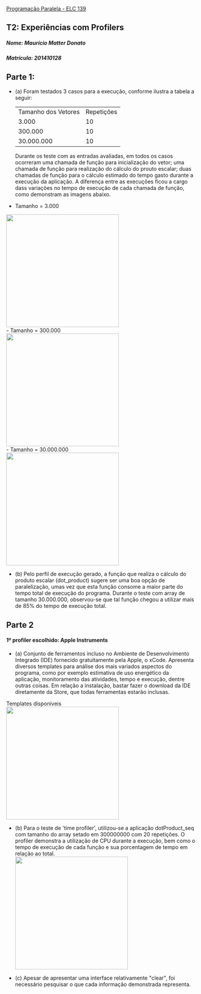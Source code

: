 [Programação Paralela - ELC 139](https://github.com/AndreaInfUFSM/elc139-2016a)

## T2: Experiências com Profilers

##### Nome: Maurício Matter Donato
##### Matrícula: 201410128

## Parte 1:
- (a) Foram testados 3 casos para a execução, conforme ilustra a tabela a seguir: 
        <TABLE>
          <TR>
            <TD>Tamanho dos Vetores</TD>
            <TD>Repetições</TD>
          </TR>
          <TR>
            <TD>3.000</TD>
            <TD>10</TD>
          </TR>
          <TR>
            <TD>300.000</TD>
            <TD>10</TD>
          </TR>
          <TR>
            <TD>30.000.000</TD>
            <TD>10</TD>
          </TR>
        </TABLE>
  
  Durante os teste com as entradas avaliadas, em todos os casos ocorreram uma chamada de função para inicialização do vetor; uma chamada de função para realização do cálculo do prouto escalar; duas chamadas de função para o cálculo estimado do tempo gasto durante a execução da aplicação. A diferença entre as execuções ficou a cargo dass variações no tempo de execução de cada chamada de função, como demonstram as imagens abaixo. 

- Tamanho = 3.000 </br>
<img src="http://i.imgur.com/0dz26B0.png" width="300px" heigth="400px" />

</br>
- Tamanho = 300.000 </br>
<img src="http://i.imgur.com/gB8NPJz.png" width="300px" heigth="400px" />

</br>
- Tamanho = 30.000.000 </br>
<img src="http://i.imgur.com/hJISo53.png" width="300px" heigth="400px" />
  
- (b) Pelo perfil de execução gerado, a função que realiza o cálculo do produto escalar (dot_product) sugere ser uma boa opção de paralelização, umas vez que esta função consome a maior parte do tempo total de execução do programa. Durante o teste com array de tamanho 30.000.000, observou-se que tal função chegou a utilizar mais de 85% do tempo de execução total.
  
  
## Parte 2

#### 1º profiler escolhido: Apple Instruments </br>
- (a) Conjunto de ferramentos incluso no Ambiente de Desenvolvimento Integrado (IDE) fornecido gratuitamente pela Apple, o xCode. Apresenta diversos templates para análise dos mais variados aspectos do programa, como por exemplo estimativa de uso energético da aplicação, monitoramento das atividades, tempo e execução, dentre outras coisas. Em relação a instalação, bastar fazer o download da IDE diretamente da Store, que todas ferramentas estarão inclusas. </br>

Templates disponíveis </br>
<img src="http://i.imgur.com/DINw8gW.png" width="300px" heigth="400px" />

- (b) Para o teste de 'time profiler', utilizou-se a aplicação dotProduct_seq com tamanho do array setado em 300000000 com 20 repetições. O profiler demonstra a utilização de CPU durante a execução, bem como o tempo de execução de cada função e sua porcentagem de tempo em relação ao total.</br>
<img src="http://i.imgur.com/EhzFOhN.png" width="300px" heigth="400px" /> </br>

- (c) Apesar de apresentar uma interface relativamente "clear", foi necessário pesquisar o que cada informação demonstrada representa.

